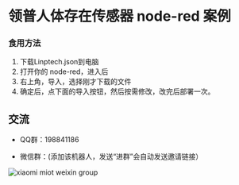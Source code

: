 # 领普人体存在传感器 node-red 案例

### 食用方法
1. 下载Linptech.json到电脑
2. 打开你的 node-red，进入后
3. 右上角，导入，选择刚才下载的文件
4. 确定后，点下面的导入按钮，然后按需修改，改完后部署一次。


## 交流
- QQ群：198841186

- 微信群：(添加该机器人，发送“进群”会自动发送邀请链接）
  
![xiaomi miot weixin group](https://user-images.githubusercontent.com/4549099/161735971-0540ce1c-eb49-4aff-8cb3-3bdad15e22f7.png)
